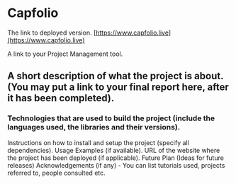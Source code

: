 
# Capfolio
The link to deployed version. [https://www.capfolio.live](https://www.capfolio.live)

A link to your Project Management tool.

## A short description of what the project is about. (You may put a link to your final report here, after it has been completed).
### Technologies that are used to build the project (include the languages used, the libraries and their versions).
Instructions on how to install and setup the project (specify all dependencies).
Usage Examples (if available).
URL of the website where the project has been deployed (if applicable).
Future Plan (Ideas for future releases)
Acknowledgements (if any) - You can list tutorials used, projects referred to, people consulted etc.

